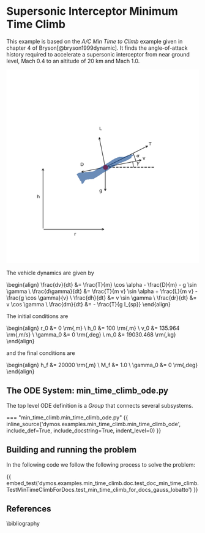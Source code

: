 # Supersonic Interceptor Minimum Time Climb

This example is based on the _A/C Min Time to Climb_ example given in
chapter 4 of Bryson[@bryson1999dynamic]. It finds the
angle-of-attack history required to accelerate a supersonic interceptor
from near ground level, Mach 0.4 to an altitude of 20 km and Mach 1.0.

![The free-body-diagram of the min-time-climb problem.](min_time_climb_fbd.png)

The vehicle dynamics are given by

\begin{align}
  \frac{dv}{dt} &= \frac{T}{m} \cos \alpha - \frac{D}{m} - g \sin \gamma \\
  \frac{d\gamma}{dt} &= \frac{T}{m v} \sin \alpha + \frac{L}{m v} - \frac{g \cos \gamma}{v} \\
  \frac{dh}{dt} &= v \sin \gamma \\
  \frac{dr}{dt} &= v \cos \gamma \\
  \frac{dm}{dt} &= - \frac{T}{g I_{sp}}
\end{align}

The initial conditions are

\begin{align}
  r_0 &= 0 \rm{\,m} \\
  h_0 &= 100 \rm{\,m} \\
  v_0 &= 135.964 \rm{\,m/s} \\
  \gamma_0 &= 0 \rm{\,deg} \\
  m_0 &= 19030.468 \rm{\,kg}
\end{align}

and the final conditions are

\begin{align}
  h_f &= 20000 \rm{\,m} \\
  M_f &= 1.0 \\
  \gamma_0 &= 0 \rm{\,deg}
\end{align}

## The ODE System: min_time_climb_ode.py

The top level ODE definition is a _Group_ that connects several subsystems.

=== "min_time_climb.min_time_climb_ode.py"
{{ inline_source('dymos.examples.min_time_climb.min_time_climb_ode',
include_def=True,
include_docstring=True,
indent_level=0)
}}

## Building and running the problem

In the following code we follow the following process to solve the
problem:

{{ embed_test('dymos.examples.min_time_climb.doc.test_doc_min_time_climb.TestMinTimeClimbForDocs.test_min_time_climb_for_docs_gauss_lobatto') }}

## References

\bibliography

